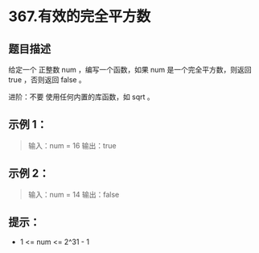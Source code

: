 # 367.有效的完全平方数

## 题目描述
给定一个 正整数 num ，编写一个函数，如果 num 是一个完全平方数，则返回 true ，否则返回 false 。

进阶：不要 使用任何内置的库函数，如  sqrt 。

 

## 示例 1：

> 输入：num = 16
> 输出：true

## 示例 2：

> 输入：num = 14
> 输出：false

 

## 提示：
- 1 <= num <= 2^31 - 1

